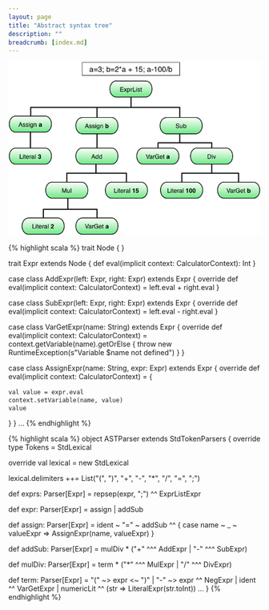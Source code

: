```yaml
---
layout: page
title: "Abstract syntax tree"
description: ""
breadcrumb: [index.md]
---
```


![Abstract syntax tree](abstract_syntax_tree.png)

{% highlight scala %}
trait Node { }

trait Expr extends Node {
  def eval(implicit context: CalculatorContext): Int
}

case class AddExpr(left: Expr, right: Expr) extends Expr {
  override def eval(implicit context: CalculatorContext) = left.eval + right.eval
}

case class SubExpr(left: Expr, right: Expr) extends Expr {
  override def eval(implicit context: CalculatorContext) = left.eval - right.eval
}

case class VarGetExpr(name: String) extends Expr {
  override def eval(implicit context: CalculatorContext) = context.getVariable(name).getOrElse {
    throw new RuntimeException(s"Variable $name not defined")
  }
}

case class AssignExpr(name: String, expr: Expr) extends Expr {
  override def eval(implicit context: CalculatorContext) = {

    val value = expr.eval
    context.setVariable(name, value)
    value
  }
}
...
{% endhighlight %}

{% highlight scala %}
object ASTParser extends StdTokenParsers {
  override type Tokens = StdLexical

  override val lexical = new StdLexical

  lexical.delimiters ++= List("(", ")", "+", "-", "*", "/", "=", ";")

  def exprs: Parser[Expr] = repsep(expr, ";") ^^ ExprListExpr

  def expr: Parser[Expr] = assign | addSub

  def assign: Parser[Expr] = ident ~ "=" ~ addSub ^^ { case name ~ _ ~ valueExpr => AssignExpr(name, valueExpr) }

  def addSub: Parser[Expr] = mulDiv * ("+" ^^^ AddExpr | "-" ^^^ SubExpr)

  def mulDiv: Parser[Expr] = term * ("*" ^^^ MulExpr | "/" ^^^ DivExpr)

  def term: Parser[Expr] = 
    "(" ~> expr <~ ")" | "-" ~> expr ^^ NegExpr | ident ^^ VarGetExpr | numericLit ^^ (str => LiteralExpr(str.toInt))
...
}
{% endhighlight %}

